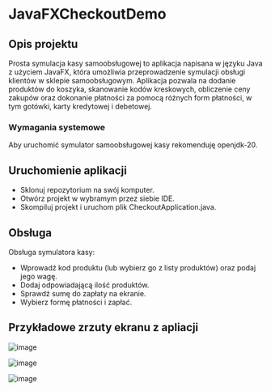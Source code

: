 # JavaFXCheckoutDemo

## Opis projektu

Prosta symulacja kasy samoobsługowej to aplikacja napisana w języku Java z użyciem JavaFX, która umożliwia przeprowadzenie symulacji obsługi klientów w sklepie samoobsługowym. Aplikacja pozwala na dodanie produktów do koszyka, skanowanie kodów kreskowych, obliczenie ceny zakupów oraz dokonanie płatności za pomocą różnych form płatności, w tym gotówki, karty kredytowej i debetowej.

### Wymagania systemowe

Aby uruchomić symulator samoobsługowej kasy rekomenduję openjdk-20.

## Uruchomienie aplikacji

- Sklonuj repozytorium na swój komputer.
- Otwórz projekt w wybramym przez siebie IDE.
- Skompiluj projekt i uruchom plik CheckoutApplication.java.

## Obsługa

Obsługa symulatora kasy:

- Wprowadź kod produktu (lub wybierz go z listy produktów) oraz podaj jego wagę.
- Dodaj odpowiadającą ilość produktów.
- Sprawdź sumę do zapłaty na ekranie.
- Wybierz formę płatności i zapłać.

## Przykładowe zrzuty ekranu z apliacji

![image](https://user-images.githubusercontent.com/83218453/229867306-1270beaf-2290-4463-b251-adfff373b243.png)

![image](https://user-images.githubusercontent.com/83218453/229867496-0b1fb2d9-73cb-4af6-b7c9-0500049ddfee.png)

![image](https://user-images.githubusercontent.com/83218453/229867732-512ecf7d-7657-4e7d-b3b5-7370bb4275f5.png)







